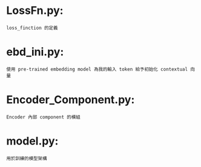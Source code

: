# LossFn.py:
    loss_finction 的定義
# ebd_ini.py:
    使用 pre-trained embedding model 為我的輸入 token 給予初始化 contextual 向量
# Encoder_Component.py:
    Encoder 內部 component 的模組
# model.py:
    用於訓練的模型架構
